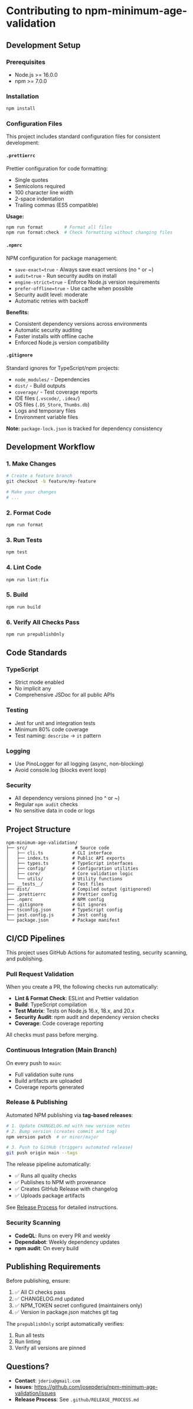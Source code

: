 # Contributing to npm-minimum-age-validation

## Development Setup

### Prerequisites

- Node.js >= 16.0.0
- npm >= 7.0.0

### Installation

```bash
npm install
```

### Configuration Files

This project includes standard configuration files for consistent development:

#### `.prettierrc`

Prettier configuration for code formatting:

- Single quotes
- Semicolons required
- 100 character line width
- 2-space indentation
- Trailing commas (ES5 compatible)

**Usage:**

```bash
npm run format        # Format all files
npm run format:check  # Check formatting without changing files
```

#### `.npmrc`

NPM configuration for package management:

- `save-exact=true` - Always save exact versions (no ^ or ~)
- `audit=true` - Run security audits on install
- `engine-strict=true` - Enforce Node.js version requirements
- `prefer-offline=true` - Use cache when possible
- Security audit level: moderate
- Automatic retries with backoff

**Benefits:**

- Consistent dependency versions across environments
- Automatic security auditing
- Faster installs with offline cache
- Enforced Node.js version compatibility

#### `.gitignore`

Standard ignores for TypeScript/npm projects:

- `node_modules/` - Dependencies
- `dist/` - Build outputs
- `coverage/` - Test coverage reports
- IDE files (`.vscode/`, `.idea/`)
- OS files (`.DS_Store`, `Thumbs.db`)
- Logs and temporary files
- Environment variable files

**Note:** `package-lock.json` is tracked for dependency consistency

## Development Workflow

### 1. Make Changes

```bash
# Create a feature branch
git checkout -b feature/my-feature

# Make your changes
# ...
```

### 2. Format Code

```bash
npm run format
```

### 3. Run Tests

```bash
npm test
```

### 4. Lint Code

```bash
npm run lint:fix
```

### 5. Build

```bash
npm run build
```

### 6. Verify All Checks Pass

```bash
npm run prepublishOnly
```

## Code Standards

### TypeScript

- Strict mode enabled
- No implicit any
- Comprehensive JSDoc for all public APIs

### Testing

- Jest for unit and integration tests
- Minimum 80% code coverage
- Test naming: `describe` -> `it` pattern

### Logging

- Use PinoLogger for all logging (async, non-blocking)
- Avoid console.log (blocks event loop)

### Security

- All dependency versions pinned (no ^ or ~)
- Regular `npm audit` checks
- No sensitive data in code or logs

## Project Structure

```
npm-minimum-age-validation/
├── src/                  # Source code
│   ├── cli.ts           # CLI interface
│   ├── index.ts         # Public API exports
│   ├── types.ts         # TypeScript interfaces
│   ├── config/          # Configuration utilities
│   ├── core/            # Core validation logic
│   └── utils/           # Utility functions
├── __tests__/           # Test files
├── dist/                # Compiled output (gitignored)
├── .prettierrc          # Prettier config
├── .npmrc               # NPM config
├── .gitignore           # Git ignores
├── tsconfig.json        # TypeScript config
├── jest.config.js       # Jest config
└── package.json         # Package manifest
```

## CI/CD Pipelines

This project uses GitHub Actions for automated testing, security scanning, and publishing.

### Pull Request Validation

When you create a PR, the following checks run automatically:

- **Lint & Format Check**: ESLint and Prettier validation
- **Build**: TypeScript compilation
- **Test Matrix**: Tests on Node.js 16.x, 18.x, and 20.x
- **Security Audit**: npm audit and dependency version checks
- **Coverage**: Code coverage reporting

All checks must pass before merging.

### Continuous Integration (Main Branch)

On every push to `main`:

- Full validation suite runs
- Build artifacts are uploaded
- Coverage reports generated

### Release & Publishing

Automated NPM publishing via **tag-based releases**:

```bash
# 1. Update CHANGELOG.md with new version notes
# 2. Bump version (creates commit and tag)
npm version patch  # or minor/major

# 3. Push to GitHub (triggers automated release)
git push origin main --tags
```

The release pipeline automatically:
- ✅ Runs all quality checks
- ✅ Publishes to NPM with provenance
- ✅ Creates GitHub Release with changelog
- ✅ Uploads package artifacts

See [Release Process](.github/RELEASE_PROCESS.md) for detailed instructions.

### Security Scanning

- **CodeQL**: Runs on every PR and weekly
- **Dependabot**: Weekly dependency updates
- **npm audit**: On every build

## Publishing Requirements

Before publishing, ensure:

1. ✅ All CI checks pass
2. ✅ CHANGELOG.md updated
3. ✅ NPM_TOKEN secret configured (maintainers only)
4. ✅ Version in package.json matches git tag

The `prepublishOnly` script automatically verifies:

1. Run all tests
2. Run linting
3. Verify all versions are pinned

## Questions?

- **Contact**: `jderiu@gmail.com`
- **Issues**: https://github.com/josepderiu/npm-minimum-age-validation/issues
- **Release Process**: See `.github/RELEASE_PROCESS.md`
